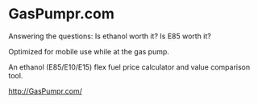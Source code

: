 GasPumpr.com
==========

Answering the questions: Is ethanol worth it? Is E85 worth it?

Optimized for mobile use while at the gas pump.

An ethanol (E85/E10/E15) flex fuel price calculator and value comparison tool.

http://GasPumpr.com/
